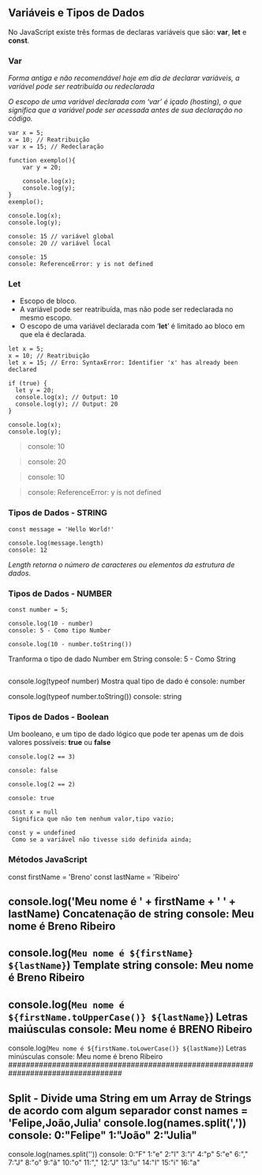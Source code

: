 ## Variáveis e Tipos de Dados

No JavaScript existe três formas de declaras variáveis que são: **var**, **let** e **const**.

### Var
_Forma antiga e não recomendável hoje em dia de declarar variáveis, a variável pode ser reatribuída ou redeclarada_

_O escopo de uma variável declarada com ‘var’ é içado (hosting), o que significa que a variável pode ser acessada antes de sua declaração no código._

```
var x = 5;
x = 10; // Reatribuição
var x = 15; // Redeclaração

function exemplo(){
	var y = 20;

    console.log(x);
    console.log(y); 
}
exemplo();

console.log(x);
console.log(y);
```

```
console: 15 // variável global
console: 20 // variável local
```

``` 
console: 15
console: ReferenceError: y is not defined
```


### Let

- Escopo de bloco.
- A variável pode ser reatribuída, mas não pode ser redeclarada no mesmo escopo.
- O escopo de uma variável declarada com ‘**let**’ é limitado ao bloco em que ela é declarada.

```
let x = 5;
x = 10; // Reatribuição
let x = 15; // Erro: SyntaxError: Identifier 'x' has already been declared

if (true) {
  let y = 20;
  console.log(x); // Output: 10
  console.log(y); // Output: 20
}

console.log(x); 
console.log(y); 
```
> console: 10

> console: 20

> console: 10

> console: ReferenceError: y is not defined

### Tipos de Dados - STRING

```
const message = 'Hello World!'

console.log(message.length)
console: 12
```
_Length retorna o número de caracteres ou elementos da estrutura de dados_.



### Tipos de Dados - NUMBER

```
const number = 5;

console.log(10 - number)
console: 5 - Como tipo Number

console.log(10 - number.toString())
```

Tranforma o tipo de dado Number em String
console: 5 - Como String

```

```

console.log(typeof number)
 Mostra qual tipo de dado é
 console: number

console.log(typeof number.toString())
 console: string

### Tipos de Dados - Boolean
Um booleano, e um tipo de dado lógico que pode ter apenas um de dois valores possíveis: **true** ou **false**

```
console.log(2 == 3) 

console: false

console.log(2 == 2) 

console: true

const x = null
 Significa que não tem nenhum valor,tipo vazio;

const y = undefined
 Como se a variável não tivesse sido definida ainda;
```



### Métodos JavaScript

const firstName = 'Breno'
const lastName = 'Ribeiro'

console.log('Meu nome é ' + firstName + ' ' + lastName) 
 Concatenação de string
 console: Meu nome é Breno Ribeiro
 ----------------------------------------------------------------------------------
console.log(`Meu nome é ${firstName} ${lastName}`)
 Template string
 console: Meu nome é Breno Ribeiro
 ----------------------------------------------------------------------------------
console.log(`Meu nome é ${firstName.toUpperCase()} ${lastName}`)
 Letras maiúsculas
 console: Meu nome é BRENO Ribeiro
 ----------------------------------------------------------------------------------
console.log(`Meu nome é ${firstName.toLowerCase()} ${lastName}`)
 Letras minúsculas
 console: Meu nome é breno Ribeiro
 ##################################################################################

  Split - Divide uma String em um Array de Strings de acordo com algum separador
const names = 'Felipe,João,Julia'
console.log(names.split(','))
 console: 
 0:"Felipe"
 1:"João"
 2:"Julia"
 ----------------------------------------------------------------------------------
console.log(names.split(''))
 console: 
 0:"F"
 1:"e"
 2:"l"
 3:"i"
 4:"p"
 5:"e"
 6:","
 7:"J"
 8:"o"
 9:"ã"
 10:"o"
 11:","
 12:"J"
 13:"u"
 14:"l"
 15:"i"
 16:"a"
